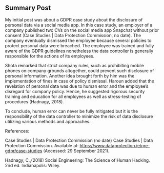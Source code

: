 ## Summary Post ##

My initial post was about a GDPR case study about the disclosure of personal data via a social media app. In this case study, an employer of a company published two CVs on the social media app Snapchat without prior consent (Case Studies | Data Protection Commission, no date).
The company eventually dismissed the employee because several policies to protect personal data were breached. The employee was trained and fully aware of the GDPR guidelines nonetheless the data controller is generally responsible for the actions of its employees.


Shota remarked that strict company rules, such as prohibiting mobile phones on company grounds altogether, could prevent such disclosure of personal information. Another idea brought forth by him was the implementation of fines in case of policy dismissal.
Haroun added that the revelation of personal data was due to human error and the employee’s disregard for company policy. Hence, he suggested rigorous security training and education for all employees as well as stress-testing of procedures (Hadnagy, 2018).

To conclude, human error can never be fully mitigated but it is the responsibility of the data controller to minimize the risk of data disclosure utilizing various methods and approaches.

References:

Case Studies | Data Protection Commission (no date) Case Studies | Data Protection Commission. Available at: https://www.dataprotection.ie/pre-gdpr/case-studies (Accessed: 29 September 2021).

Hadnagy, C.,(2018) Social Engineering: The Science of Human Hacking. 2nd ed. Indianapolis: Wiley.
